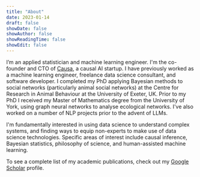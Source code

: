 ```yaml
---
title: "About"
date: 2023-01-14
draft: false
showDate: false
showAuthor: false
showReadingTime: false
showEdit: false
---
```


I’m an applied statistician and machine learning engineer. I'm the co-founder and CTO of [Causa](https://www.causa.tech), a causal AI startup. I have previously worked as a machine learning engineer, freelance data science consultant, and software developer. I completed my PhD applying Bayesian methods to social networks (particularly animal social networks) at the Centre for Research in Animal Behaviour at the University of Exeter, UK. Prior to my PhD I received my Master of Mathematics degree from the University of York, using graph neural networks to analyse ecological networks. I've also worked on a number of NLP projects prior to the advent of LLMs.

I'm fundamentally interested in using data science to understand complex systems, and finding ways to equip non-experts to make use of data science technologies. Specific areas of interest include causal inference, Bayesian statistics, philosophy of science, and human-assisted machine learning.

To see a complete list of my academic publications, check out my [Google Scholar](https://scholar.google.co.uk/citations?user=Ymc2m2EAAAAJ&hl=en) profile.
